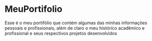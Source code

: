 # MeuPortifolio
Esse é o meu portifólio que contém algumas das minhas informações pessoais e profissionais, além de claro o meu histórico acadêmico e profissional e seus respectivos projetos desenvolvidos
